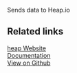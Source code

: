 Sends data to Heap.io

## Related links

[heap Website][]  
[Documentation][]  
[View on Github][]

[//]: # "These are reference links used in the body of this note and get stripped out when the markdown processor does its job. There is no need to format nicely because it shouldn't be seen. Thanks SO - http://stackoverflow.com/questions/4823468/store-comments-in-markdown-syntax"
[heap website]: https://heap.io/
[documentation]: https://docs.rudderstack.com/
[view on github]: https://github.com/rudderlabs/rudder-server
